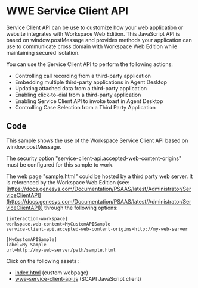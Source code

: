 # WWE Service Client API

Service Client API can be use to customize how your web application or website integrates with Workspace Web Edition. This JavaScript API is based on window.postMessage and provides methods your application can use to communicate cross domain with Workspace Web Edition while maintaining secured isolation.

You can use the Service Client API to perform the following actions:

- Controlling call recording from a third-party application
- Embedding multiple third-party applications in Agent Desktop
- Updating attached data from a third-party application
- Enabling click-to-dial from a third-party application
- Enabling Service Client API to invoke toast in Agent Desktop
- Controlling Case Selection from a Third Party Application

## Code

This sample shows the use of the Workspace Service Client API based on window.postMessage.

The security option "service-client-api.accepted-web-content-origins" must be configured for this sample to work.

The web page "sample.html" could be hosted by a third party web server.
It is referenced by the Workspace Web Edition (see: [https://docs.genesys.com/Documentation/PSAAS/latest/Administrator/ServiceClientAPI](https://docs.genesys.com/Documentation/PSAAS/latest/Administrator/ServiceClientAPI)) through the following options:

```
[interaction-workspace]
workspace.web-content=MyCustomAPISample
service-client-api.accepted-web-content-origins=http://my-web-server

[MyCustomAPISample]
label=My Sample
url=http://my-web-server/path/sample.html
```

Click on the following assets :

- [index.html](./index.html) (custom webpage)
- [wwe-service-client-api.js](./wwe-service-client-api.js) (SCAPI JavaScript client)

